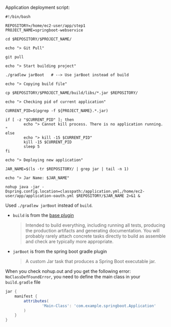 
Application deployment script:
```shell
#!/bin/bash

REPOSITORY=/home/ec2-user/app/step1
PROJECT_NAME=springboot-webservice

cd $REPOSITORY/$PROJECT_NAME/

echo "> Git Pull"

git pull

echo "> Start building project"

./gradlew jarBoot   # --> Use jarBoot instead of build

echo "> Copying build file"

cp $REPOSITORY/$PROJECT_NAME/build/libs/*.jar $REPOSITORY/

echo "> Checking pid of current application"

CURRENT_PID=$(pgrep -f ${PROJECT_NAME}.*.jar)

if [ -z "$CURRENT_PID" ]; then
        echo "> Cannot kill process. There is no application running. "
else
        echo "> kill -15 $CURRENT_PID"
        kill -15 $CURRENT_PID
        sleep 5
fi

echo "> Deploying new application"

JAR_NAME=$(ls -tr $REPOSITORY/ | grep jar | tail -n 1)

echo "> Jar Name: $JAR_NAME"

nohup java -jar -Dspring.config.location=classpath:/application.yml,/home/ec2-user/app/application-oauth.yml $REPOSITORY/$JAR_NAME 2>&1 &
```


Used `./gradlew jarBoot` instead of `build`.
* `build` is from the [base plugin](https://docs.gradle.org/current/userguide/base_plugin.html)
    > Intended to build everything, including running all tests, producing the production artifacts and generating documentation. You will probably rarely attach concrete tasks directly to build as assemble and check are typically more appropriate.
* `jarBoot` is from the spring boot gradle plugin
    > A custom Jar task that produces a Spring Boot executable jar.


When you check nohup.out and you get the following error: `NoClassDefFoundError`, you need to define the main class in your `build.gradle` file
```groovy
jar {
    manifest {
        attributes(
                'Main-Class': 'com.example.springboot.Application'
        )
    }
}
```